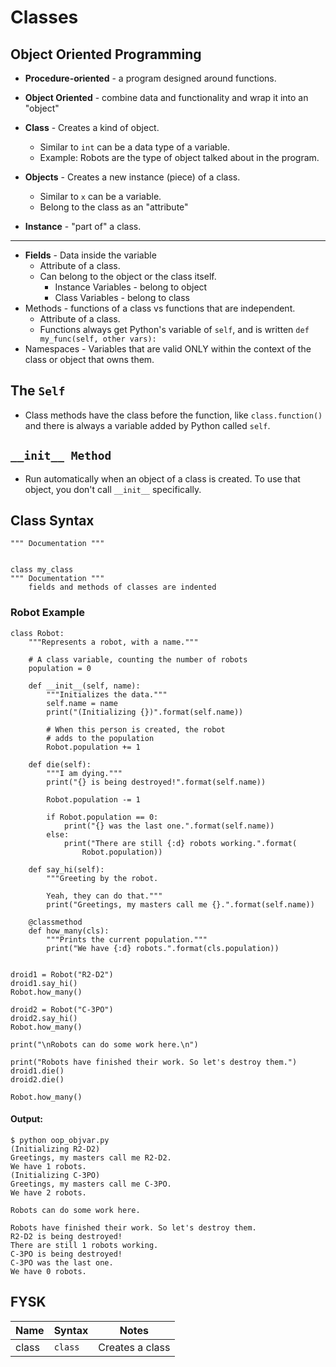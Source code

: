 # Classes

## Object Oriented Programming
- **Procedure-oriented** - a program designed around functions.  
- **Object Oriented** - combine data and functionality and wrap it into an "object"
- **Class** - Creates a kind of object.
    - Similar to `int` can be a data type of a variable.
    - Example: Robots are the type of object talked about in the program.

- **Objects** - Creates a new instance (piece) of a class.
    - Similar to `x` can be a variable.
    - Belong to the class as an "attribute"

- **Instance** - "part of" a class.
------------------------------------------------
- **Fields** - Data inside the variable
    - Attribute of a class.
    - Can belong to the object or the class itself.
        - Instance Variables - belong to object
        - Class Variables - belong to class
- Methods - functions of a class vs functions that are independent.
    - Attribute of a class.
    - Functions always get Python's variable of `self`, and is written `def my_func(self, other vars):`
- Namespaces - Variables that are valid ONLY within the context of the class or object that owns them.

## The `Self`
- Class methods have the class before the function, like `class.function()` and there is always a variable added by Python called `self`.

## `__init__ Method`
- Run automatically when an object of a class is created.  To use that object, you don't call `__init__` specifically.

## Class Syntax
```
""" Documentation """


class my_class
""" Documentation """
    fields and methods of classes are indented
```
### Robot Example
```
class Robot:
    """Represents a robot, with a name."""

    # A class variable, counting the number of robots
    population = 0

    def __init__(self, name):
        """Initializes the data."""
        self.name = name
        print("(Initializing {})".format(self.name))

        # When this person is created, the robot
        # adds to the population
        Robot.population += 1

    def die(self):
        """I am dying."""
        print("{} is being destroyed!".format(self.name))

        Robot.population -= 1

        if Robot.population == 0:
            print("{} was the last one.".format(self.name))
        else:
            print("There are still {:d} robots working.".format(
                Robot.population))

    def say_hi(self):
        """Greeting by the robot.

        Yeah, they can do that."""
        print("Greetings, my masters call me {}.".format(self.name))

    @classmethod
    def how_many(cls):
        """Prints the current population."""
        print("We have {:d} robots.".format(cls.population))


droid1 = Robot("R2-D2")
droid1.say_hi()
Robot.how_many()

droid2 = Robot("C-3PO")
droid2.say_hi()
Robot.how_many()

print("\nRobots can do some work here.\n")

print("Robots have finished their work. So let's destroy them.")
droid1.die()
droid2.die()

Robot.how_many()
```
#### Output:
```
$ python oop_objvar.py
(Initializing R2-D2)
Greetings, my masters call me R2-D2.
We have 1 robots.
(Initializing C-3PO)
Greetings, my masters call me C-3PO.
We have 2 robots.

Robots can do some work here.

Robots have finished their work. So let's destroy them.
R2-D2 is being destroyed!
There are still 1 robots working.
C-3PO is being destroyed!
C-3PO was the last one.
We have 0 robots.
```

## FYSK

Name | Syntax | Notes
---|---|---
class | `class` | Creates a class
